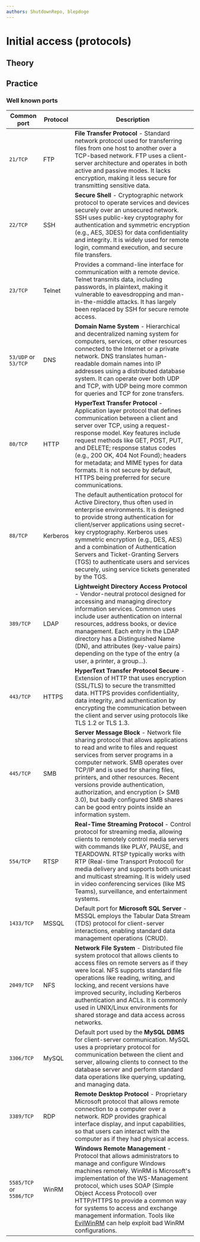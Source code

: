 ```yaml
---
authors: ShutdownRepo, blepdoge
---
```


# Initial access (protocols)

## Theory

## Practice

### Well known ports

| Common port | Protocol | Description |
| ------------------------ | -------- | ----------- |
| `21/TCP` | FTP | **File Transfer Protocol** - Standard network protocol used for transferring files from one host to another over a TCP-based network. FTP uses a client-server architecture and operates in both active and passive modes. It lacks encryption, making it less secure for transmitting sensitive data. |
| `22/TCP` | SSH | **Secure Shell** - Cryptographic network protocol to operate services and devices securely over an unsecured network. SSH uses public-key cryptography for authentication and symmetric encryption (e.g., AES, 3DES) for data confidentiality and integrity. It is widely used for remote login, command execution, and secure file transfers. |
| `23/TCP` | Telnet | Provides a command-line interface for communication with a remote device. Telnet transmits data, including passwords, in plaintext, making it vulnerable to eavesdropping and man-in-the-middle attacks. It has largely been replaced by SSH for secure remote access. |
| `53/UDP` or `53/TCP` | DNS | **Domain Name System** - Hierarchical and decentralized naming system for computers, services, or other resources connected to the Internet or a private network. DNS translates human-readable domain names into IP addresses using a distributed database system. It can operate over both UDP and TCP, with UDP being more common for queries and TCP for zone transfers. |
| `80/TCP` | HTTP | **HyperText Transfer Protocol** - Application layer protocol that defines communication between a client and server over TCP, using a request-response model. Key features include request methods like GET, POST, PUT, and DELETE; response status codes (e.g., 200 OK, 404 Not Found); headers for metadata; and MIME types for data formats. It is not secure by default, HTTPS being preferred for secure communications. |
| `88/TCP` | Kerberos | The default authentication protocol for Active Directory, thus often used in enterprise environments. It is designed to provide strong authentication for client/server applications using secret-key cryptography. Kerberos uses symmetric encryption (e.g., DES, AES) and a combination of Authentication Servers and Ticket-Granting Servers (TGS) to authenticate users and services securely, using service tickets generated by the TGS. |
| `389/TCP` | LDAP | **Lightweight Directory Access Protocol** - Vendor-neutral protocol designed for accessing and managing directory information services. Common uses include user authentication on internal resources, address books, or device management. Each entry in the LDAP directory has a Distinguished Name (DN), and attributes (key-value pairs) depending on the type of the entry (a user, a printer, a group...). |
| `443/TCP` | HTTPS | **HyperText Transfer Protocol Secure** - Extension of HTTP that uses encryption (SSL/TLS) to secure the transmitted data. HTTPS provides confidentiality, data integrity, and authentication by encrypting the communication between the client and server using protocols like TLS 1.2 or TLS 1.3. |
| `445/TCP` | SMB | **Server Message Block** - Network file sharing protocol that allows applications to read and write to files and request services from server programs in a computer network. SMB operates over TCP/IP and is used for sharing files, printers, and other resources. Recent versions provide authentication, authorization, and encryption (> SMB 3.0), but badly configured SMB shares can be good entry points inside an information system. |
| `554/TCP` | RTSP | **Real-Time Streaming Protocol** - Control protocol for streaming media, allowing clients to remotely control media servers with commands like PLAY, PAUSE, and TEARDOWN. RTSP typically works with RTP (Real-time Transport Protocol) for media delivery and supports both unicast and multicast streaming. It is widely used in video conferencing services (like MS Teams), surveillance, and entertainment systems.|
| `1433/TCP` | MSSQL | Default port for **Microsoft SQL Server** - MSSQL employs the Tabular Data Stream (TDS) protocol for client-server interactions, enabling standard data management operations (CRUD). |
| `2049/TCP` | NFS | **Network File System** - Distributed file system protocol that allows clients to access files on remote servers as if they were local. NFS supports standard file operations like reading, writing, and locking, and recent versions have improved security, including Kerberos authentication and ACLs. It is commonly used in UNIX/Linux environments for shared storage and data access across networks. |
| `3306/TCP` | MySQL | Default port used by the **MySQL DBMS** for client-server communication. MySQL uses a proprietary protocol for communication between the client and server, allowing clients to connect to the database server and perform standard data operations like querying, updating, and managing data. |
| `3389/TCP` | RDP | **Remote Desktop Protocol** - Proprietary Microsoft protocol that allows remote connection to a computer over a network. RDP provides graphical interface display, and input capabilities, so that users can interact with the computer as if they had physical access. |
| `5585/TCP` or `5586/TCP` | WinRM | **Windows Remote Management** - Protocol that allows administrators to manage and configure Windows machines remotely. WinRM is Microsoft's implementation of the WS-Management protocol, which uses SOAP (Simple Object Access Protocol) over HTTP/HTTPS to provide a common way for systems to access and exchange management information. Tools like [EvilWinRM](https://github.com/Hackplayers/evil-winrm) can help exploit bad WinRM configurations. |
